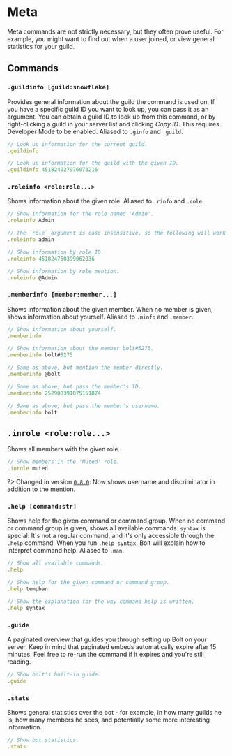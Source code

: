 # Meta
Meta commands are not strictly necessary, but they often prove useful. For example, you might want to find out when a user joined, or view general statistics for your guild.


## Commands
### `.guildinfo [guild:snowflake]`
Provides general information about the guild the command is used on.
If you have a specific guild ID you want to look up, you can pass it as an argument.
You can obtain a guild ID to look up from this command, or by right-clicking a guild in your server list and clicking *Copy ID*. This requires Developer Mode to be enabled.
Aliased to `.ginfo` and `.guild`.
```js
// Look up information for the current guild.
.guildinfo

// Look up information for the guild with the given ID.
.guildinfo 451824027976073216
```

### `.roleinfo <role:role...>`
Shows information about the given role.
Aliased to `.rinfo` and `.role`.
```js
// Show information for the role named 'Admin'.
.roleinfo Admin

// The `role` argument is case-insensitive, so the following will work the same way:
.roleinfo admin

// Show information by role ID.
.roleinfo 451824750399062036

// Show information by role mention.
.roleinfo @Admin
```

### `.memberinfo [member:member...]`
Shows information about the given member. When no member is given, shows information about yourself.
Aliased to `.minfo` and `.member`.
```js
// Show information about yourself.
.memberinfo

// Show information about the member bolt#5275.
.memberinfo bolt#5275

// Same as above, but mention the member directly.
.memberinfo @bolt

// Same as above, but pass the member's ID.
.memberinfo 252908391075151874

// Same as above, but pass the member's username.
.memberinfo bolt
```

## `.inrole <role:role...>`
Shows all members with the given role.
```js
// Show members in the 'Muted' role.
.inrole muted
```

?> Changed in version [`0.8.0`](changelog#v080): Now shows username and discriminator in addition to the mention.

### `.help [command:str]`
Shows help for the given command or command group. When no command or command group is given, shows all available commands.
`syntax` is special: It's not a regular command, and it's only accessible through the `.help` command. When you run `.help syntax`, Bolt will explain how to interpret command help.
Aliased to `.man`.
```js
// Show all available commands.
.help

// Show help for the given command or command group.
.help tempban

// Show the explanation for the way command help is written.
.help syntax
```

### `.guide`
A paginated overview that guides you through setting up Bolt on your server.
Keep in mind that paginated embeds automatically expire after 15 minutes. Feel free to re-run the command if it expires and you're still reading.
```js
// Show bolt's built-in guide.
.guide
```

### `.stats`
Shows general statistics over the bot - for example, in how many guilds he is, how many members he sees, and potentially some more interesting information.
```js
// Show bot statistics.
.stats
```
